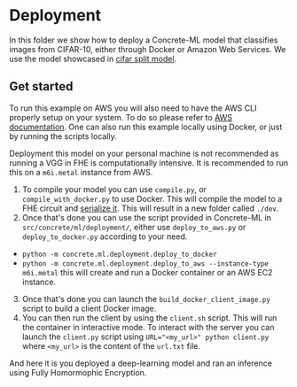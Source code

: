 # Deployment

In this folder we show how to deploy a Concrete-ML model that classifies images from CIFAR-10, either through Docker or Amazon Web Services.
We use the model showcased in [cifar split model](../../cifar_brevitas_with_model_splitting/README.md).

## Get started

To run this example on AWS you will also need to have the AWS CLI properly setup on your system.
To do so please refer to [AWS documentation](https://docs.aws.amazon.com/cli/latest/userguide/cli-configure-quickstart.html).
One can also run this example locally using Docker, or just by running the scripts locally.

Deployment this model on your personal machine is not recommended as running a VGG in FHE is computationally intensive. It is recommended to run this on a `m6i.metal` instance from AWS.

1. To compile your model you can use `compile.py`, or `compile_with_docker.py` to use Docker. This will compile the model to a FHE circuit and [serialize it](../../../docs/advanced-topics/client_server.md). This will result in a new folder called `./dev`.
1. Once that's done you can use the script provided in Concrete-ML in `src/concrete/ml/deployment/`, either use `deploy_to_aws.py` or `deploy_to_docker.py` according to your need.

- `python -m concrete.ml.deployment.deploy_to_docker`
- `python -m concrete.ml.deployment.deploy_to_aws --instance-type m6i.metal`
  this will create and run a Docker container or an AWS EC2 instance.

3. Once that's done you can launch the `build_docker_client_image.py` script to build a client Docker image.
1. You can then run the client by using the `client.sh` script. This will run the container in interactive mode.
   To interact with the server you can launch the `client.py` script using `URL="<my_url>" python client.py` where `<my_url>` is the content of the `url.txt` file.

And here it is you deployed a deep-learning model and ran an inference using Fully Homormophic Encryption.
